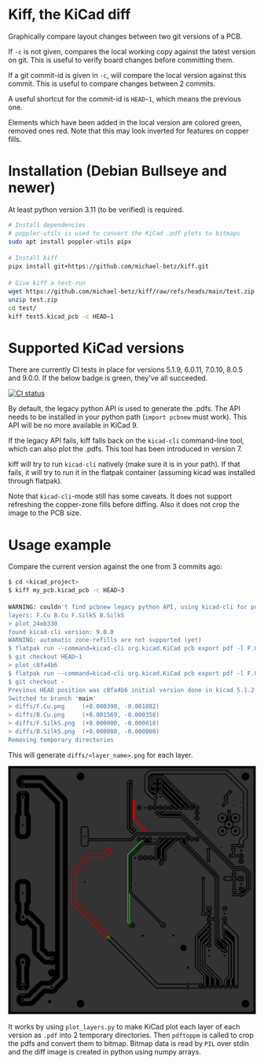 # Kiff, the KiCad diff
Graphically compare layout changes between two git versions of a PCB.

If `-c` is not given, compares the local working copy against the latest
version on git. This is useful to verify board changes before
committing them.

If a git commit-id is given in `-c`, will compare the local version
against this commit. This is useful to compare changes between 2 commits.

A useful shortcut for the commit-id is `HEAD~1`, which means the previous one.

Elements which have been added in the local version are colored green,
removed ones red.
Note that this may look inverted for features on copper fills.

# Installation (Debian Bullseye and newer)
At least python version 3.11 (to be verified) is required.

```bash
# Install dependencies
# poppler-utils is used to convert the KiCad .pdf plots to bitmaps
sudo apt install poppler-utils pipx

# Install kiff
pipx install git+https://github.com/michael-betz/kiff.git

# Give kiff a test-run
wget https://github.com/michael-betz/kiff/raw/refs/heads/main/test.zip
unzip test.zip
cd test/
kiff test5.kicad_pcb -c HEAD~1
```

# Supported KiCad versions
There are currently CI tests in place for versions 5.1.9, 6.0.11, 7.0.10, 8.0.5 and 9.0.0. If the below badge is green, they've all succeeded.

[![CI status](https://github.com/michael-betz/kiff/actions/workflows/kicad.yml/badge.svg)](https://github.com/michael-betz/kiff/actions/workflows/kicad.yml)

By default, the legacy python API is used to generate the .pdfs. The API needs to be installed in your python path (`import pcbnew` must work). This API will be no more available in KiCad 9.

If the legacy API fails, kiff falls back on the `kicad-cli` command-line tool, which can also plot the .pdfs. This tool has been introduced in version 7.

kiff will try to run `kicad-cli` natively (make sure it is in your path). If that fails, it will try to run it in the flatpak container (assuming kicad was installed through flatpak).

Note that `kicad-cli`-mode still has some caveats. It does not support refreshing the copper-zone fills before diffing. Also it does not crop the image to the PCB size.

# Usage example
Compare the current version against the one from 3 commits ago:

```bash
$ cd <kicad_project>
$ kiff my_pcb.kicad_pcb -c HEAD~3

WARNING: couldn't find pcbnew legacy python API, using kicad-cli for pdf-exports
layers: F.Cu B.Cu F.SilkS B.SilkS
> plot_24eb330
found kicad-cli version: 9.0.0
WARNING: automatic zone-refills are not supported (yet)
$ flatpak run --command=kicad-cli org.kicad.KiCad pcb export pdf -l F.Cu,B.Cu,F.SilkS,B.SilkS --black-and-white test5.kicad_pcb --mode-separate -o plot_24eb330
$ git checkout HEAD~1
> plot_c8fa4b6
$ flatpak run --command=kicad-cli org.kicad.KiCad pcb export pdf -l F.Cu,B.Cu,F.SilkS,B.SilkS --black-and-white test5.kicad_pcb --mode-separate -o plot_c8fa4b6
$ git checkout -
Previous HEAD position was c8fa4b6 initial version done in kicad 5.1.2
Switched to branch 'main'
> diffs/F.Cu.png     (+0.000390, -0.001082)
> diffs/B.Cu.png     (+0.001569, -0.000358)
> diffs/F.SilkS.png  (+0.000000, -0.000018)
> diffs/B.SilkS.png  (+0.000000, -0.000000)
Removing temporary directories
```

This will generate `diffs/<layer_name>.png` for each layer.

![diff example](example.png)

It works by using `plot_layers.py` to make KiCad plot each layer of each version as `.pdf` into 2 temporary directories.
Then `pdftoppm` is called to crop the pdfs and convert them to bitmap. Bitmap data is read by `PIL` over stdin and the diff image is created in python using numpy arrays.
